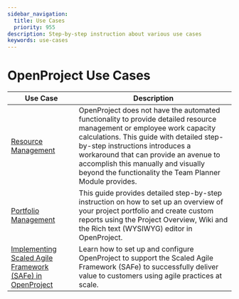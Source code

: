 ```yaml
---
sidebar_navigation:
  title: Use Cases
  priority: 955
description: Step-by-step instruction about various use cases
keywords: use-cases
---
```


# OpenProject Use Cases

| Use Case                                     | Description                                                  |
| -------------------------------------------- | ------------------------------------------------------------ |
| [Resource Management](resource-management)   | OpenProject does not have the automated functionality to provide detailed resource management or employee work capacity calculations. This guide with detailed step-by-step instructions introduces a workaround that can provide an avenue to accomplish this manually and visually beyond the functionality the Team Planner Module provides. |
| [Portfolio Management](portfolio-management) | This guide provides detailed step-by-step instruction on how to set up an overview of your project portfolio and create custom reports using the Project Overview, Wiki and the Rich text (WYSIWYG) editor in OpenProject. |
| [Implementing Scaled Agile Framework (SAFe) in OpenProject](safe-framework) | Learn how to set up and configure OpenProject to support the Scaled Agile Framework (SAFe) to successfully deliver value to customers using agile practices at scale. |
